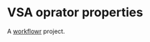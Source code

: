 # VSA oprator properties

A [workflowr][] project.

[workflowr]: https://github.com/jdblischak/workflowr
